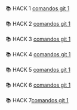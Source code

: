📚 HACK 1 [comandos git 1](https://github.com/Abrahameb/git_h_1)
<br> <br>
📚 HACK 2 [comandos git 1](https://github.com/Abrahameb/git_h_2)
<br> <br>
📚 HACK 3 [comandos git 1](https://github.com/Abrahameb/git_h_3)
<br> <br>
📚 HACK 4 [comandos git 1](https://github.com/Abrahameb/git_h_4)
<br> <br>
📚 HACK 5 [comandos git 1](https://github.com/Abrahameb/git_h_5)
<br> <br>
📚 HACK 6 [comandos git 1](https://github.com/Abrahameb/git_h_6)
<br> <br>
📚 HACK 7[comandos git 1](https://github.com/Abrahameb/git_h_7)
<br> <br>
